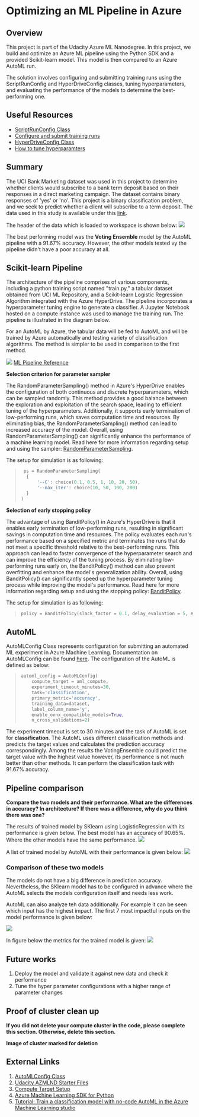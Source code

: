 # Optimizing an ML Pipeline in Azure

## Overview
This project is part of the Udacity Azure ML Nanodegree.
In this project, we build and optimize an Azure ML pipeline using the Python SDK and a provided Scikit-learn model.
This model is then compared to an Azure AutoML run.

The solution involves configuring and submitting training runs using the ScriptRunConfig and HyperDriveConfig classes, tuning hyperparameters, and evaluating the performance of the models to determine the best-performing one.

## Useful Resources
- [ScriptRunConfig Class](https://docs.microsoft.com/en-us/python/api/azureml-core/azureml.core.scriptrunconfig?view=azure-ml-py)
- [Configure and submit training runs](https://docs.microsoft.com/en-us/azure/machine-learning/how-to-set-up-training-targets)
- [HyperDriveConfig Class](https://docs.microsoft.com/en-us/python/api/azureml-train-core/azureml.train.hyperdrive.hyperdriveconfig?view=azure-ml-py)
- [How to tune hyperparamters](https://docs.microsoft.com/en-us/azure/machine-learning/how-to-tune-hyperparameters)


## Summary
The UCI Bank Marketing dataset was used in this project to determine whether clients would subscribe to a bank term deposit based on their responses in a direct marketing campaign. The dataset contains binary responses of 'yes' or 'no'. This project is a binary classification problem, and we seek to predict whether a client will subscribe to a term deposit. The data used in this study is available under this [link](https://automlsamplenotebookdata.blob.core.windows.net/automl-sample-notebook-data/bankmarketing_train.csv).

The header of the data which is loaded to workspace is shown below:
![](./docs/data_header.png)


The best performing model was the **Voting Ensemble** model by the AutoML pipeline with a 91.67% accuracy. However, the other models tested vy the pipeline didn't have a poor accuracy at all.

## Scikit-learn Pipeline
The architecture of the pipeline comprises of various components, including a python training script named "train.py," a tabular dataset obtained from UCI ML Repository, and a Scikit-learn Logistic Regression Algorithm integrated with the Azure HyperDrive. The pipeline incorporates a hyperparameter tuning engine to generate a classifier. A Jupyter Notebook hosted on a compute instance was used to manage the training run. The pipeline is illustrated in the diagram below.

For an AutoML by Azure, the tabular data will be fed to AutoML and will be trained by Azure automatically and testing variety of classification algorithms. The method is simpler to be used in comparison to the first method. 

![](./docs/Sklearn_Pipeline.png)
[ML Pipeline Reference](https://learn.udacity.com/nanodegrees/nd00333/parts/cd0600/lessons/fe72a17d-091f-4c9c-b341-d2fea440a791/concepts/5632c8e6-e3ac-4873-a9b5-b1164387e6fb)

**Selection criterion for parameter sampler**

The RandomParameterSampling() method in Azure's HyperDrive enables the configuration of both continuous and discrete hyperparameters, which can be sampled randomly. This method provides a good balance between the exploration and exploitation of the search space, leading to efficient tuning of the hyperparameters. Additionally, it supports early termination of low-performing runs, which saves computation time and resources. By eliminating bias, the RandomParameterSampling() method can lead to increased accuracy of the model. Overall, using RandomParameterSampling() can significantly enhance the performance of a machine learning model. Read here for more information regarding setup and using the sampler: [RandomParameterSampling](https://learn.microsoft.com/en-us/python/api/azureml-train-core/azureml.train.hyperdrive.randomparametersampling?view=azure-ml-py).

The setup for simulation is as following:
>  ``` python
>   ps = RandomParameterSampling(
>    {
>        '--C': choice(0.1, 0.5, 1, 10, 20, 50),
>        '--max_iter': choice(10, 50, 100, 200)
>    }
>)
>   ```

**Selection of early stopping policy**

The advantage of using BanditPolicy() in Azure's HyperDrive is that it enables early termination of low-performing runs, resulting in significant savings in computation time and resources. The policy evaluates each run's performance based on a specified metric and terminates the runs that do not meet a specific threshold relative to the best-performing runs. This approach can lead to faster convergence of the hyperparameter search and can improve the efficiency of the tuning process. By eliminating low-performing runs early on, the BanditPolicy() method can also prevent overfitting and enhance the model's generalization ability. Overall, using BanditPolicy() can significantly speed up the hyperparameter tuning process while improving the model's performance.
Read here for more information regarding setup and using the stopping policy: [BanditPolicy](https://learn.microsoft.com/en-us/python/api/azureml-train-core/azureml.train.hyperdrive.banditpolicy?view=azure-ml-py&preserve-view=true#&preserve-view=truedefinition).

The setup for simulation is as following:
>   ```python
>   policy = BanditPolicy(slack_factor = 0.1, delay_evaluation = 5, evaluation_interval = 1)
>   ```

## AutoML
AutoMLConfig Class represents configuration for submitting an automated ML experiment in Azure Machine Learning. Documentation on AutoMLConfig can be found [here](https://learn.microsoft.com/en-us/python/api/azureml-train-automl-client/azureml.train.automl.automlconfig.automlconfig?view=azure-ml-py). The configuration of the AutoML is defined as below:

>   ```python
>   automl_config = AutoMLConfig(
>       compute_target = aml_compute,
>       experiment_timeout_minutes=30,
>       task='classification',
>       primary_metric='accuracy',
>       training_data=dataset,
>       label_column_name='y',
>       enable_onnx_compatible_models=True,
>       n_cross_validations=2)
>   ```
The experiment timeout is set to 30 minutes and the task of AutoML is set for **classification**. The AutoML uses different classification methods and predicts the target values and calculates the prediction accuracy correspondingly. Among the results the VotingEnsemble could predict the target value with the highest value however, its performance is not much better than other methods. It can perform the classification task with 91.67% accuracy.

## Pipeline comparison
**Compare the two models and their performance. What are the differences in accuracy? In architecture? If there was a difference, why do you think there was one?**

The results of trained model by SKlearn using LogisticRegression with its performance is given below. The best model has an accuracy of 90.65%. Where the other models have the same performance.
![](./docs/Sklearn_Results.png)

A list of trained model by AutoML with their performance is given below:
![](./docs/AutoML_Results.png)

### Comparison of these two models
The models do not have a big difference in prediction accuracy. Nevertheless, the SKlearn model has to be configured in advance where the AutoML selects the models configuration itself and needs less work.

AutoML can also analyze teh data additionally. For example it can be seen which input has the highest impact. The first 7 most impactful inputs on the model performance is given below:

![](./docs/Importance.png)

In figure below the metrics for the trained model is given:
![](./docs/metrics.png)

## Future works
1. Deploy the model and validate it against new data and check it performance
2. Tune the hyper parameter configurations with a higher range of parameter changes


## Proof of cluster clean up
**If you did not delete your compute cluster in the code, please complete this section. Otherwise, delete this section.**

**Image of cluster marked for deletion**

## External Links
1. [AutoMLConfig Class](https://learn.microsoft.com/en-us/python/api/azureml-train-automl-client/azureml.train.automl.automlconfig.automlconfig?view=azure-ml-py) 
2. [Udacity AZMLND Starter Files](https://github.com/udacity/nd00333_AZMLND_Optimizing_a_Pipeline_in_Azure-Starter_Files)
3. [Compute Target Setup](https://azure.github.io/azureml-cheatsheets/docs/cheatsheets/python/v1/compute-targets/)
4. [Azure Machine Learning SDK for Python](https://learn.microsoft.com/en-us/python/api/overview/azure/ml/?view=azure-ml-py)
5. [Tutorial: Train a classification model with no-code AutoML in the Azure Machine Learning studio](https://learn.microsoft.com/en-gb/azure/machine-learning/tutorial-first-experiment-automated-ml)